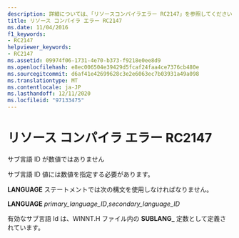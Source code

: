 ```yaml
---
description: 詳細については、「リソースコンパイラエラー RC2147」を参照してください。
title: リソース コンパイラ エラー RC2147
ms.date: 11/04/2016
f1_keywords:
- RC2147
helpviewer_keywords:
- RC2147
ms.assetid: 09974f06-1731-4e70-b373-f9218e0ee8d9
ms.openlocfilehash: e8ec006504e39429d5fcaf24faa4ce7376cb480e
ms.sourcegitcommit: d6af41e42699628c3e2e6063ec7b03931a49a098
ms.translationtype: MT
ms.contentlocale: ja-JP
ms.lasthandoff: 12/11/2020
ms.locfileid: "97133475"
---
```

# <a name="resource-compiler-error-rc2147"></a>リソース コンパイラ エラー RC2147

サブ言語 ID が数値ではありません

サブ言語 ID 値には数値を指定する必要があります。

**LANGUAGE** ステートメントでは次の構文を使用しなければなりません。

**LANGUAGE** *primary_language_ID*,*secondary_language_ID*

有効なサブ言語 Id は、WINNT.H ファイル内の **SUBLANG_** 定数として定義されています。
